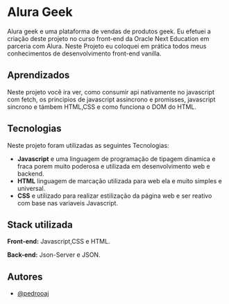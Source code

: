 
# Alura Geek
Alura geek e uma plataforma de vendas de produtos geek. Eu efetuei a criação deste projeto no curso front-end da Oracle Next Education
em parceria com Alura. Neste Projeto eu coloquei em prática todos meus conhecimentos de desenvolvimento front-end vanilla.


## Aprendizados

Neste projeto você ira ver, como consumir api nativamente no javascript com fetch, os principios de javascript assincrono e promisses, javascript sincrono e támbem HTML,CSS e como funciona o DOM do HTML.

## Tecnologias

Neste projeto foram utilizadas as seguintes Tecnologias:

- **Javascript** e uma linguagem de programação de tipagem dinamica e fraca porem muito poderosa e utilizada em desenvolvimento web e backend.
- **HTML** linguagem de marcação utilizada para web ela e muito simples e universal. 
- **CSS** e utilizado para realizar estilização da página web e ser reativo com base nas variaveis Javascript.






## Stack utilizada

**Front-end:** Javascript,CSS e HTML.

**Back-end:** Json-Server e JSON.


## Autores

- [@pedrooaj](https://www.github.com/pedrooaj)

